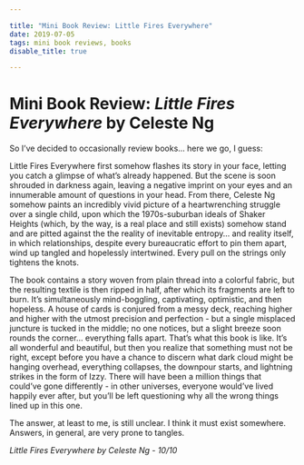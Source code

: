```yaml
---

title: "Mini Book Review: Little Fires Everywhere"
date: 2019-07-05
tags: mini book reviews, books
disable_title: true

---
```


# Mini Book Review: *Little Fires Everywhere* by Celeste Ng

So I’ve decided to occasionally review books… here we go, I guess:

Little Fires Everywhere first somehow flashes its story in your face, letting you catch a glimpse of what’s already happened. But the scene is soon shrouded in darkness again, leaving a negative imprint on your eyes and an innumerable amount of questions in your head. From there, Celeste Ng somehow paints an incredibly vivid picture of a heartwrenching struggle over a single child, upon which the 1970s-suburban ideals of Shaker Heights (which, by the way, is a real place and still exists) somehow stand and are pitted against the the reality of inevitable entropy… and reality itself, in which relationships, despite every bureaucratic effort to pin them apart, wind up tangled and hopelessly intertwined. Every pull on the strings only tightens the knots.

The book contains a story woven from plain thread into a colorful fabric, but the resulting textile is then ripped in half, after which its fragments are left to burn. It’s simultaneously mind-boggling, captivating, optimistic, and then hopeless. A house of cards is conjured from a messy deck, reaching higher and higher with the utmost precision and perfection - but a single misplaced juncture is tucked in the middle; no one notices, but a slight breeze soon rounds the corner… everything falls apart. That’s what this book is like. It’s all wonderful and beautiful, but then you realize that something must not be right, except before you have a chance to discern what dark cloud might be hanging overhead, everything collapses, the downpour starts, and lightning strikes in the form of Izzy. There will have been a million things that could’ve gone differently - in other universes, everyone would’ve lived happily ever after, but you’ll be left questioning why all the wrong things lined up in this one.

The answer, at least to me, is still unclear. I think it must exist somewhere. Answers, in general, are very prone to tangles.

*Little Fires Everywhere by Celeste Ng - 10/10*
